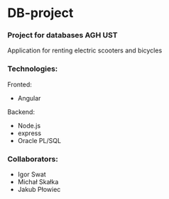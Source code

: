 # DB-project
### Project for databases AGH UST
Application for renting electric scooters and bicycles

### Technologies:
Fronted:
- Angular

Backend:
- Node.js
- express
- Oracle PL/SQL

### Collaborators:
- Igor Swat
- Michał Skałka
- Jakub Płowiec
